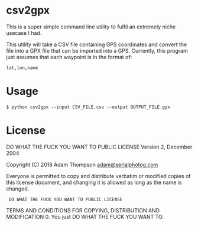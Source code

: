 # csv2gpx

This is a super simple command line utility to fulfil an extremely niche usecase I had.

This utility will take a CSV file containing GPS coordinates and convert the file into a GPX file that can be imported into a GPS. Currently, this program just assumes that each waypoint is in the format of:
```
lat,lon,name
```

# Usage

```
$ python csv2gpx --input CSV_FILE.csv --output OUTPUT_FILE.gpx
```

# License

DO WHAT THE FUCK YOU WANT TO PUBLIC LICENSE Version 2, December 2004

Copyright (C) 2018 Adam Thompson adam@serialphotog.com

Everyone is permitted to copy and distribute verbatim or modified copies of this license document, and changing it is allowed as long as the name is changed.

```
 DO WHAT THE FUCK YOU WANT TO PUBLIC LICENSE
 ```

TERMS AND CONDITIONS FOR COPYING, DISTRIBUTION AND MODIFICATION
    0. You just DO WHAT THE FUCK YOU WANT TO.
